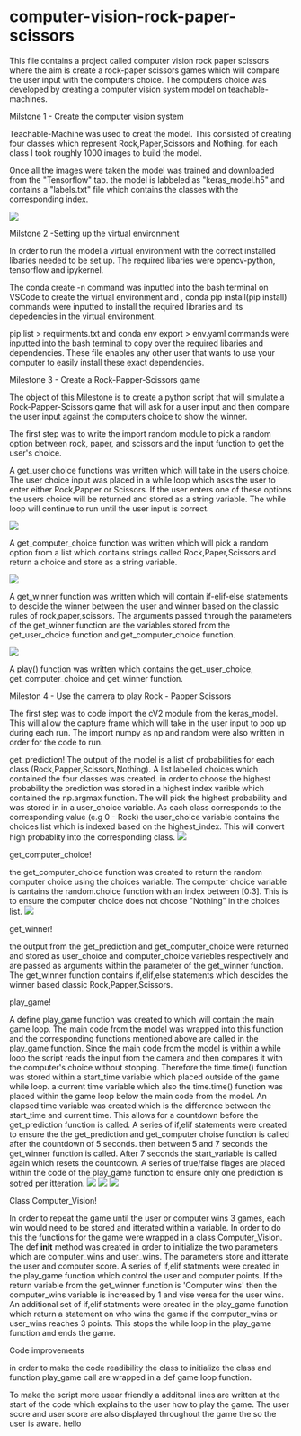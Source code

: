 # computer-vision-rock-paper-scissors

This file contains a project called computer vision rock paper scissors where the aim is create a rock-paper scissors games which will compare the user input with the computers choice. The computers choice was developed by creating a computer vision system model on teachable-machines.

Milstone 1 - Create the computer vision system

Teachable-Machine was used to creat the model. This consisted of creating four classes which represent Rock,Paper,Scissors and Nothing. for each class I took roughly 1000 images to build the model.

Once all the images were taken the model was trained and downloaded from the "Tensorflow" tab. the model is labbeled as "keras_model.h5" and contains a "labels.txt" file which contains the classes with the corresponding index.

![](Images/Milestone_1.PNG)

Milstone 2 -Setting up the virtual environment

In order to run the model a virtual environment with the correct installed libaries needed to be set up. The required libaries were opencv-python, tensorflow and ipykernel.

The conda create -n command was inputted into the bash terminal on VSCode to create the virtual environment and , conda pip install(pip install) commands were inputted to install the required libraries and its depedencies in the virtual environment.

pip list > requirments.txt and conda env export > env.yaml commands were inputted into the bash terminal to copy over the required libaries and dependencies. These file enables any other user that wants to use your computer to easily install these exact dependencies.

Milestone 3 - Create a Rock-Papper-Scissors game

The object of this Milestone is to create a python script that will simulate a Rock-Papper-Scissors game that will ask for a user input and then compare the user input against the computers choice to show the winner.

The first step was to write the import random module to pick a random option between rock, paper, and scissors and the input function to get the user's choice.

A get_user choice functions was written which will take in the users choice. The user choice input  was placed in a while loop which asks the user to enter either Rock,Papper or Scissors. If the user enters one of these options the users choice will be returned and stored as a string variable. The while loop will continue to run until the user input is correct.

![](Images/Milestone_3%20-%20User_Input.PNG)

A get_computer_choice function was written which will pick a random option from a list which contains strings called Rock,Paper,Scissors and return a choice and store as a string variable.

![](Images/Milestone_3%20-%20computer_choice.PNG)

A get_winner function was written which will contain if-elif-else statements to descide the winner between the user and winner based on the classic rules of rock,paper,scissors. The arguments passed through the parameters of the get_winner function are the variables stored from the get_user_choice function and get_computer_choice function.

![](Images/Milestone_3%20-%20Get_winner.PNG)

A play()  function was written which contains the get_user_choice, get_computer_choice and get_winner function.

Mileston 4 - Use the camera to play  Rock - Papper Scissors

The first step was to code import  the cV2 module from the keras_model. This will allow the capture frame which will take in the user input to pop up during each run. The import numpy as np and random were also written in order for the code to run.

get_prediction!
The output of the model is a list of probabilities for each class (Rock,Papper,Scissors,Nothing). A list labelled choices which contained the four classes was created. in order to choose the highest probability the prediction was stored in a highest index varible which contained the np.argmax function. The will pick the highest probability and was stored in in a user_choice variable. As each class corresponds to the corresponding value (e.g 0 - Rock) the user_choice variable contains the choices list which is indexed based on the highest_index. This will convert high probablity into the corresponding class.
![](Images/Milestone_4%20-%20get_prediction.PNG)


get_computer_choice!

the get_computer_choice function was created to return the random computer choice using the choices variable. The computer choice variable is cantains the random.choice function with an index between [0:3]. This is to ensure the computer choice does not choose "Nothing" in the choices list.
![](Images/Milestone_4%20-%20get_computer_choice.PNG)

get_winner!

the output from the get_prediction and get_computer_choice were returned and stored as user_choice and computer_choice variebles respectively and are passed as arguments within the parameter of the get_winner function. The get_winner function contains if,elif,else statements which descides the winner based classic Rock,Papper,Scissors. 

play_game!

A define play_game function was created to which will contain the main game loop. The main code from the model  was wrapped into this function and the corresponding functions mentioned above are called in the play_game function. Since the main code from the model is within a while loop the script reads the input from the camera and then compares it with the computer's choice without stopping. Therefore the time.time() function was stored within a  start_time variable which placed outside of the game while loop. a current time variable  which also  the time.time() function was placed within the game loop below the main code from the model. An elapsed time variable was created which is the difference between the start_time and current time. This allows for a countdown before the get_prediction function is called. A series of if,elif statements were created to ensure the the get_prediction and get_computer choise function is called after the countdown of 5 seconds. then between 5 and 7 seconds the get_winner function is called. After  7 seconds the start_variable is called again which resets the countdown. A series of true/false flages are placed within the code of the play_game function to ensure only one prediction is  sotred per itteration.
![](Images/Milestone_4%20-%20play_game_1.PNG)
![](Images/Milestone_4%20-%20play_game_2.PNG)
![](Images/Milestone_4%20-%20play_game_3.PNG)


Class Computer_Vision!

In order to repeat the game until the user or computer wins 3 games, each win would need to be stored and itterated within a variable. In order to do this the functions for the game were wrapped in a class Computer_Vision. The def __init__ method was created in order to initialize the two parameters which are computer_wins and user_wins. The parameters store and itterate the user and computer score. A series of if,elif statments were created in the play_game function which control the user and computer points. If the return variable from the get_winner function is 'Computer wins' then the computer_wins variable is increased by 1 and vise versa for the user wins. An additional set of if,elif statments were created in the play_game function which return a statement on who wins the game if the computer_wins or user_wins reaches 3 points. This stops the while loop in the play_game function and ends the game.

Code improvements

in order to make the code readibility the class to initialize the class and function play_game call are wrapped in a def game loop function.

To make the script more usear friendly a additonal lines are written at the start of the code which explains to the user how to play the game. The user score and user score are also displayed throughout the game the so the user is aware. hello

